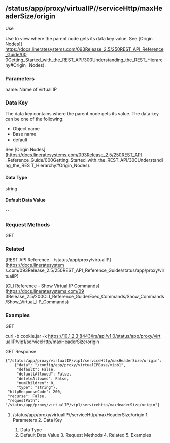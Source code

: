 ## /status/app/proxy/virtualIP/<name>/serviceHttp/maxHeaderSize/origin

Use

Use to view where the parent node gets its data key value. See [Origin Nodes](
https://docs.lineratesystems.com/093Release_2.5/250REST_API_Reference_Guide/00
0Getting_Started_with_the_REST_API/300Understanding_the_REST_Hierarchy#Origin_
Nodes).

### Parameters

name: Name of virtual IP

### Data Key

The data key contains where the parent node gets its value. The data key can
be one of the following:

  * Object name
  * Base name
  * default

See [Origin Nodes](https://docs.lineratesystems.com/093Release_2.5/250REST_API
_Reference_Guide/000Getting_Started_with_the_REST_API/300Understanding_the_RES
T_Hierarchy#Origin_Nodes).

#### Data Type

string

#### Default Data Value

""

### Request Methods

GET

### Related

[REST API Reference - /status/app/proxy/virtualIP](https://docs.lineratesystem
s.com/093Release_2.5/250REST_API_Reference_Guide/status/app/proxy/virtualIP)

[CLI Reference - Show Virtual IP Commands](https://docs.lineratesystems.com/09
3Release_2.5/200CLI_Reference_Guide/Exec_Commands/Show_Commands/Show_Virtual_I
P_Commands)

### Examples

GET

curl -b cookie.jar -k https://10.1.2.3:8443/lrs/api/v1.0/status/app/proxy/virt
ualIP/vip1/serviceHttp/maxHeaderSize/origin

GET Response

    
    {"/status/app/proxy/virtualIP/vip1/serviceHttp/maxHeaderSize/origin": 
        {"data": "/config/app/proxy/virtualIPBase/vipb1",
         "default": False,
         "defaultAllowed": False,
         "deleteAllowed": False,
         "numChildren": 0,
         "type": "string"},
     "httpResponseCode": 200,
     "recurse": False,
     "requestPath": "/status/app/proxy/virtualIP/vip1/serviceHttp/maxHeaderSize/origin"}
    

  1. /status/app/proxy/virtualIP/<name>/serviceHttp/maxHeaderSize/origin
    1. Parameters
    2. Data Key
      1. Data Type
      2. Default Data Value
    3. Request Methods
    4. Related
    5. Examples

